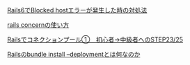 [Rails6でBlocked hostエラーが発生した時の対処法](https://weseek.co.jp/tech/680/)

[rails concernの使い方](https://lanlib.com/2021/04/04/rails-concern%e3%81%ae%e4%bd%bf%e3%81%84%e6%96%b9/)

[Railsでコネクションプール①　初心者→中級者へのSTEP23/25](https://qiita.com/kamohicokamo/items/2414248c19e6e2fca7b3)

[Railsのbundle install –deploymentとは何なのか](https://techracho.bpsinc.jp/hachi8833/2016_08_29/25298)

